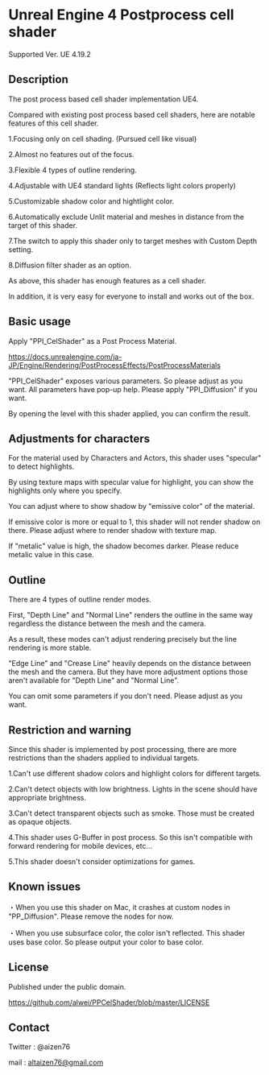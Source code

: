 Unreal Engine 4 Postprocess cell shader
=======================================================
Supported Ver. UE 4.19.2


Description
------
The post process based cell shader implementation UE4.

Compared with existing post process based cell shaders, here are notable features of this cell shader.


1.Focusing only on cell shading. (Pursued cell like visual)

2.Almost no features out of the focus.

3.Flexible 4 types of outline rendering.

4.Adjustable with UE4 standard lights (Reflects light colors properly)

5.Customizable shadow color and hightlight color.

6.Automatically exclude Unlit material and meshes in distance from the target of this shader.

7.The switch to apply this shader only to target meshes with Custom Depth setting.

8.Diffusion filter shader as an option.


As above, this shader has enough features as a cell shader.

In addition, it is very easy for everyone to install and works out of the box.


Basic usage
------------------
Apply "PPI_CelShader" as a Post Process Material.

https://docs.unrealengine.com/ja-JP/Engine/Rendering/PostProcessEffects/PostProcessMaterials

"PPI_CelShader" exposes various parameters. So please adjust as you want.
All parameters have pop-up help.
Please apply "PPI_Diffusion" if you want.

By opening the level with this shader applied, you can confirm the result.


Adjustments for characters
--------------------
For the material used by Characters and Actors, this shader uses "specular" to detect highlights.

By using texture maps with specular value for highlight, you can show the highlights only where you specify.

You can adjust where to show shadow by "emissive color" of the material.

If emissive color is more or equal to 1, this shader will not render shadow on there. Please adjust where to render shadow with texture map.

If "metalic" value is high, the shadow becomes darker. Please reduce metalic value in this case.


Outline
------------
There are 4 types of outline render modes.

First, "Depth Line" and "Normal Line" renders the outline in the same way regardless the distance between the mesh and the camera.

As a result, these modes can't adjust rendering precisely but the line rendering is more stable.

"Edge Line" and "Crease Line" heavily depends on the distance between the mesh and the camera. But they have more adjustment options those aren't available for "Depth Line" and "Normal Line".

You can omit some parameters if you don't need. Please adjust as you want.


Restriction and warning
--------------
Since this shader is implemented by post processing, there are more restrictions than the shaders applied to individual targets.

1.Can't use different shadow colors and highlight colors for different targets.

2.Can't detect objects with low brightness. Lights in the scene should have appropriate brightness.

3.Can't detect transparent objects such as smoke. Those must be created as opaque objects.

4.This shader uses G-Buffer in post process. So this isn't compatible with forward rendering for mobile devices, etc...

5.This shader doesn't consider optimizations for games.


Known issues
-----------------
・When you use this shader on Mac, it crashes at custom nodes in "PP_Diffusion". Please remove the nodes for now.

・When you use subsurface color, the color isn't reflected. This shader uses base color. So please output your color to base color.


License
-------------------------
Published under the public domain.

https://github.com/alwei/PPCelShader/blob/master/LICENSE


Contact
------------------
Twitter : @aizen76

mail : altaizen76@gmail.com